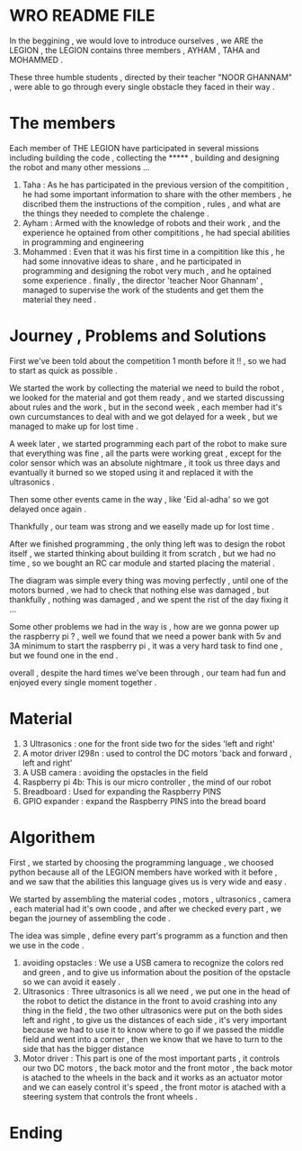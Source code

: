 # WRO README FILE 

In the beggining , we would love to introduce ourselves , we ARE the LEGION , the LEGION contains three members , AYHAM , TAHA and MOHAMMED .

These three humble students , directed by their teacher "NOOR GHANNAM" , were able to go through every single obstacle they faced in their way .

# The members 

Each member of THE LEGION have participated in several missions including building the code , collecting the ***** , building and designing the
robot and many other messions ...
1. Taha :
  As he has participated in the previous version of the compitition , he had some important information to share with the other members ,
  he discribed them the instructions of the compition , rules , and what are the things they needed to complete the chalenge .
2. Ayham :
  Armed with the knowledge of robots and their work , and the experience he optained from other compititions , he had special abilities in
  programming and engineering 
3. Mohammed :
   Even that it was his first time in a compitition like this , he had some innovative ideas to share , and he participated in programming
   and designing the robot very much , and he optained some experience .
finally , the director 'teacher Noor Ghannam' , managed to supervise the work of the students and get them the material they need .

# Journey , Problems and Solutions
First we've been told about the competition 1 month before it !! , so we had to start as quick as possible .

We started the work by collecting the material we need to build the robot , we looked for the material and got them ready , and we started 
discussing about rules and the work , but in the second week , each member had it's own curcumstances to deal with and we got delayed for a week , 
but we managed to make up for lost time .

A week later , we started programming each part of the robot to make sure that everything was fine , all the parts were working great , except for 
the color sensor which was an absolute nightmare , it took us three days and evantually it burned so we stoped using it and replaced it with the 
ultrasonics . 

Then some other events came in the way , like 'Eid al-adha' so we got delayed once again .

Thankfully , our team was strong and we easelly made up for lost time .

After we finished programming ,  the only thing left was to design the robot itself , we started thinking about building it from scratch , but we had 
no time , so we bought an RC car module and started placing the material .

The diagram was simple every thing was moving perfectly , until one of the motors burned , we had to check that nothing else was damaged ,
but thankfully , nothing was damaged , and we spent the rist of the day fixing it ...

Some other problems we had in the way is , how are we gonna power up the raspberry pi ? , well we found that we need a power bank with 5v and 
3A minimum to start the raspberry pi , it was a very hard task to find one , but we found one in the end .

overall , despite the hard times we've been through , our team had fun and enjoyed every single moment together .

# Material 

1. 3 Ultrasonics :
   one for the front side
   two for the sides 'left and right'
2. A motor driver l298n :
   used to control the DC motors 'back and forward , left and right'
3. A USB camera :
   avoiding the opstacles in the field
4. Raspberry pi 4b:
   This is our micro controller , the mind of our robot
5. Breadboard :
   Used for expanding the Raspberry PINS
6. GPIO expander :
   expand the Raspberry PINS into the bread board

# Algorithem 

First , we started by choosing the programming language , we choosed python because all of the LEGION members have worked with it before , and we saw 
that the abilities this language gives us is very wide and easy .

We started by assembling the material codes , motors , ultrasonics , camera , each material had it's own coode , and after we checked every 
part , we began the journey of assembling the code .

The idea was simple , define every part's programm as a function and then we use in the code .

1. avoiding opstacles :
   We use a USB camera to recognize the colors red and green , and to give us information about the position of the opstacle so we can avoid it
   easely .
2. Ultrasonics :
   Three ultrasonics is all we need , we put one in the head of the robot to detict the distance in the front to avoid crashing into any thing in the
   field , the two other ultrasonics were put on the both sides left and right , to give us the distances of each side , it's very important because
   we had to use it to know where to go if we passed the middle field and went into a corner , then we know that we have to turn to the side that has the
   bigger distance 
3. Motor driver :
   This part is one of the most important parts , it controls our two DC motors , the back motor and the front motor , the back motor is atached
   to the wheels in the back and it works as an actuator motor and we can easely control it's speed , the front motor is atached with a steering
   system that controls the front wheels .

# Ending 

